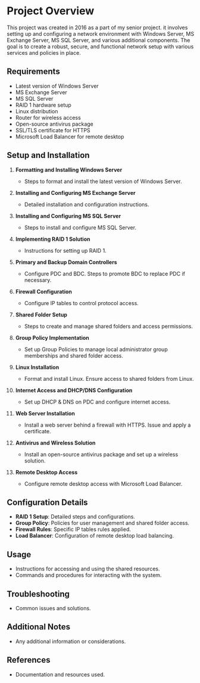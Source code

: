 # Project Overview

This project was created in 2016 as a part of my senior project. it involves setting up and configuring a network environment with Windows Server, MS Exchange Server, MS SQL Server, and various additional components. The goal is to create a robust, secure, and functional network setup with various services and policies in place.

## Requirements

- Latest version of Windows Server
- MS Exchange Server
- MS SQL Server
- RAID 1 hardware setup
- Linux distribution
- Router for wireless access
- Open-source antivirus package
- SSL/TLS certificate for HTTPS
- Microsoft Load Balancer for remote desktop

## Setup and Installation

1. **Formatting and Installing Windows Server**
   - Steps to format and install the latest version of Windows Server.

2. **Installing and Configuring MS Exchange Server**
   - Detailed installation and configuration instructions.

3. **Installing and Configuring MS SQL Server**
   - Steps to install and configure MS SQL Server.

4. **Implementing RAID 1 Solution**
   - Instructions for setting up RAID 1.

5. **Primary and Backup Domain Controllers**
   - Configure PDC and BDC. Steps to promote BDC to replace PDC if necessary.

6. **Firewall Configuration**
   - Configure IP tables to control protocol access.

7. **Shared Folder Setup**
   - Steps to create and manage shared folders and access permissions.

8. **Group Policy Implementation**
   - Set up Group Policies to manage local administrator group memberships and shared folder access.

9. **Linux Installation**
   - Format and install Linux. Ensure access to shared folders from Linux.

10. **Internet Access and DHCP/DNS Configuration**
    - Set up DHCP & DNS on PDC and configure internet access.

11. **Web Server Installation**
    - Install a web server behind a firewall with HTTPS. Issue and apply a certificate.

12. **Antivirus and Wireless Solution**
    - Install an open-source antivirus package and set up a wireless solution.

13. **Remote Desktop Access**
    - Configure remote desktop access with Microsoft Load Balancer.

## Configuration Details

- **RAID 1 Setup**: Detailed steps and configurations.
- **Group Policy**: Policies for user management and shared folder access.
- **Firewall Rules**: Specific IP tables rules applied.
- **Load Balancer**: Configuration of remote desktop load balancing.

## Usage

- Instructions for accessing and using the shared resources.
- Commands and procedures for interacting with the system.

## Troubleshooting

- Common issues and solutions.

## Additional Notes

- Any additional information or considerations.

## References

- Documentation and resources used.

